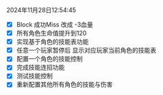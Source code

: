 2024年11月28日12:54:45
- [x] Block 成功Miss 改成 -3血量
- [x] 所有角色生命值提升到120
- [x] 实现基于角色的技能表功能
- [x] 任意一个玩家暂停后 显示对应玩家当前角色的技能表
- [x] 配置一个角色的技能控制
- [x] 完成技能连招功能
- [x] 测试技能控制
- [x] 重新配置其他所有角色的技能与伤害